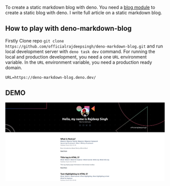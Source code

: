 To create a static markdown blog with deno. You need a [blog module](https://deno.land/x/blog) to create a static blog with deno. I write full article on a static markdown blog.


## How to play with deno-markdown-blog 
Firstly Clone repo `git clone https://github.com/officialrajdeepsingh/deno-markdown-blog.git` and run local development server with `deno task dev` command. For running the local and production development, you need a one `URL` environment variable. In the `URL` environment variable, you need a production ready domain. 

```
URL=https://deno-markdown-blog.deno.dev/
``` 

## DEMO 
![DEMO](./assets/denoblog.png)
